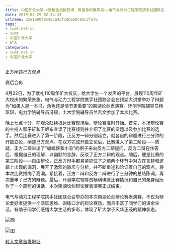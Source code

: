 ```yaml
---
title: 中国矿业大学->唇枪舌战拨乾坤，群雄争辩展风采——电气与动力工程学院携手社团联合会举办第八届南湖论剑辩论赛表演赛 | cumt.net.cn
date: 2019-04-29 02:14:31
urlname: 25e1a90f0c42ce43fcdbeb0c8dc3fa76
tags: 
- cumt.net.cn
- cumt
- 中国矿业大学
- 矿大
categories:
- cumt.net.cn
- 中国矿业大学
---
```


正方阐述己方观点

赛后合影

4月22日，为了献礼110周年矿大校庆，给大学生一个发声的平台，展现110周年矿大校庆的繁荣景象，电气与动力工程学院携手社团联合会在镜湖大讲堂举办了辩题为“如果人是一本书，角色还是情节更重要”的南湖论剑表演赛。环测学院辅导员杨琪琪，电力学院辅导员冯硕，土木学院辅导员兰若文参加了本次比赛。

晚上七点十分，在观众陆续抵达比赛现场后，辩论赛准时开始。首先，本场辩论赛的主持人鄢子轩和王旭东宣读了比赛规则并介绍了比赛的辩题以及参加比赛的选手。然后比赛进入了第一阶段，正反方一辩分别起立，就各自的辩题进行三分钟的开篇立论，阐述己方观点。在双方完成开篇立论后，比赛进入了第二阶段——质疑，正方二辩举出了“蝙蝠侠和小丑”的例子来向反方二辩提问，反方二辩在作答后，根据自己的理解，以幽默的言辞，反驳了正方二辩的观点。随后，便是比赛的第三阶段——自由辩论，正反方辩手都紧紧抓住了之前两个环节中对方在言辞和逻辑上出现的漏洞，展开了激烈的驳斥与分析，并不断重述和论证着自己的观点，将本次比赛推向了高潮。紧接着，正方二辩和反方二辩进行了三分钟的总结陈词，再次重申了己方的辩题。最后，环测学院辅导员杨琪琪就比赛情况和自己的亲身经历作了一个简短的讲话，本次南湖论剑辩论赛表演赛正式结束。

电气与动力工程学院携手社团联合会举办的本次南湖论剑辩论赛表演赛，不仅为辩论爱好者提供一个活跃思维、训练口才的辩论赛场，而且丰富了同学们的课余生活，有助于同学们感悟大学生活的多彩，体现了矿大学子风华正茂的精神状态。

![图](http://xwzx.cumt.edu.cn/_upload/article/images/d0/63/cde2814a40faad1603af9952d74b/d565e4f4-3b9e-4160-aebb-8fde546f14d8.jpg)

![图](http://xwzx.cumt.edu.cn/_upload/article/images/d0/63/cde2814a40faad1603af9952d74b/71b36539-9f11-4aa9-b62f-216486537ef7.jpg)

[转入文章首发地址](http://xwzx.cumt.edu.cn/f4/5c/c523a521308/page.htm)
